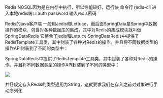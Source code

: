 Redis NOSQL因为是在内存中执行，所以性能较好，运行快
命令行
redis-cli 进入本地redis端口
auth password 输入redis密码

Redis的java客户端
一般用Jedis和Lettuce，而后面SpringData是Spring中数据操作的模块，包含对各种数据库的集成，其中对Redis的集成模块就叫做SpringDataRedis
它整合了jedis和Lettuce
SpringDataRedis中提供了RedisTemplate工具类，其中封装了各种对Redis的操作。并且将不同数据类型的操作API封装到了不同的类型中：

SpringDataRedis中提供了RedisTemplate工具类，其中封装了各种对Redis的操作。并且将不同数据类型的操作API封装到了不同的类型中：

![](C:\Users\86147\Desktop\Redis点评\Redis点评\01-入门篇\讲义\Redis注释版\assets\UFlNIV0.png)

并且规定存入Redis的类型通用为String，这就要求我们在存入之前对对象进行手动序列化

